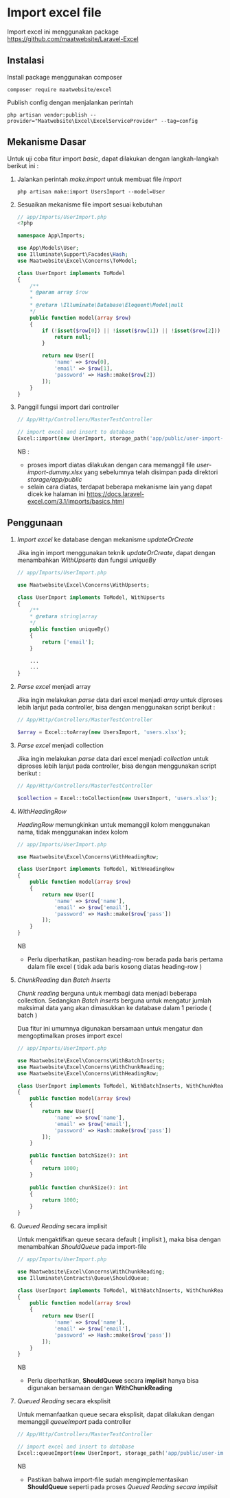 # Import excel file

Import excel ini menggunakan package <https://github.com/maatwebsite/Laravel-Excel>

## Instalasi

Install package menggunakan composer

```cli
composer require maatwebsite/excel
```

Publish config dengan menjalankan perintah

```cli
php artisan vendor:publish --provider="Maatwebsite\Excel\ExcelServiceProvider" --tag=config
```

## Mekanisme Dasar

Untuk uji coba fitur import *basic*, dapat dilakukan dengan langkah-langkah berikut ini :

1. Jalankan perintah *make:import* untuk membuat file *import*

    ```cli
    php artisan make:import UsersImport --model=User
    ```

1. Sesuaikan mekanisme file import sesuai kebutuhan

    ```php
    // app/Imports/UserImport.php
    <?php

    namespace App\Imports;

    use App\Models\User;
    use Illuminate\Support\Facades\Hash;
    use Maatwebsite\Excel\Concerns\ToModel;

    class UserImport implements ToModel
    {
        /**
        * @param array $row
        *
        * @return \Illuminate\Database\Eloquent\Model|null
        */
        public function model(array $row)
        {
            if (!isset($row[0]) || !isset($row[1]) || !isset($row[2])) {
                return null;
            }

            return new User([
                'name' => $row[0],
                'email' => $row[1],
                'password' => Hash::make($row[2])
            ]);
        }
    }
    ```

1. Panggil fungsi import dari controller

    ```php
    // App/Http/Controllers/MasterTestController
    
    // import excel and insert to database
    Excel::import(new UserImport, storage_path('app/public/user-import-dummy.xlsx'));
    ```

    NB :
    * proses import diatas dilakukan dengan cara memanggil file *user-import-dummy.xlsx* yang sebelumnya telah disimpan pada direktori *storage/app/public*
    * selain cara diatas, terdapat beberapa mekanisme lain yang dapat dicek ke halaman ini <https://docs.laravel-excel.com/3.1/imports/basics.html>

## Penggunaan

1. *Import excel* ke database dengan mekanisme *updateOrCreate*

    Jika ingin import menggunakan teknik *updateOrCreate*, dapat dengan menambahkan *WithUpserts* dan fungsi *uniqueBy*

    ```php
    // app/Imports/UserImport.php

    use Maatwebsite\Excel\Concerns\WithUpserts;

    class UserImport implements ToModel, WithUpserts
    {
        /**
        * @return string|array
        */
        public function uniqueBy()
        {
            return ['email'];
        }

        ...
        ...
    }
    ```

1. *Parse excel* menjadi array

    Jika ingin melakukan *parse* data dari excel menjadi *array* untuk diproses lebih lanjut pada controller, bisa dengan menggunakan script berikut :

    ```php
    // App/Http/Controllers/MasterTestController
    
    $array = Excel::toArray(new UsersImport, 'users.xlsx');
    ```

1. *Parse excel* menjadi collection

    Jika ingin melakukan *parse* data dari excel menjadi *collection* untuk diproses lebih lanjut pada controller, bisa dengan menggunakan script berikut :

    ```php
    // App/Http/Controllers/MasterTestController

    $collection = Excel::toCollection(new UsersImport, 'users.xlsx');
    ```

1. *WithHeadingRow*

    *HeadingRow* memungkinkan untuk memanggil kolom menggunakan nama, tidak menggunakan index kolom

    ```php
    // app/Imports/UserImport.php

    use Maatwebsite\Excel\Concerns\WithHeadingRow;

    class UserImport implements ToModel, WithHeadingRow
    {
        public function model(array $row)
        {
            return new User([
                'name' => $row['name'],
                'email' => $row['email'],
                'password' => Hash::make($row['pass'])
            ]);
        }
    }
    ```

    NB
    * Perlu diperhatikan, pastikan heading-row berada pada baris pertama dalam file excel ( tidak ada baris kosong diatas heading-row )

1. *ChunkReading* dan *Batch Inserts*

    *Chunk reading* berguna untuk membagi data menjadi beberapa collection. Sedangkan *Batch inserts* berguna untuk mengatur jumlah maksimal data yang akan dimasukkan ke database dalam 1 periode ( batch )

    Dua fitur ini umumnya digunakan bersamaan untuk mengatur dan mengoptimalkan proses import excel

    ```php
    // app/Imports/UserImport.php
    
    use Maatwebsite\Excel\Concerns\WithBatchInserts;
    use Maatwebsite\Excel\Concerns\WithChunkReading;
    use Maatwebsite\Excel\Concerns\WithHeadingRow;

    class UserImport implements ToModel, WithBatchInserts, WithChunkReading, WithHeadingRow
    {
        public function model(array $row)
        {
            return new User([
                'name' => $row['name'],
                'email' => $row['email'],
                'password' => Hash::make($row['pass'])
            ]);
        }

        public function batchSize(): int
        {
            return 1000;
        }
        
        public function chunkSize(): int
        {
            return 1000;
        }
    }
    ```

1. *Queued Reading* secara implisit

    Untuk mengaktifkan queue secara default ( implisit ), maka bisa dengan menambahkan *ShouldQueue* pada import-file

    ```php
    // app/Imports/UserImport.php
    
    use Maatwebsite\Excel\Concerns\WithChunkReading;
    use Illuminate\Contracts\Queue\ShouldQueue;

    class UserImport implements ToModel, WithBatchInserts, WithChunkReading, WithHeadingRow, ShouldQueue
    {
        public function model(array $row)
        {
            return new User([
                'name' => $row['name'],
                'email' => $row['email'],
                'password' => Hash::make($row['pass'])
            ]);
        }
    }
    ```

    NB
    * Perlu diperhatikan, **ShouldQueue** secara **implisit** hanya bisa digunakan bersamaan dengan **WithChunkReading**

1. *Queued Reading* secara eksplisit

    Untuk memanfaatkan queue secara eksplisit, dapat dilakukan dengan memanggil *queueImport* pada controller

    ```php
    // App/Http/Controllers/MasterTestController

    // import excel and insert to database
    Excel::queueImport(new UserImport, storage_path('app/public/user-import-dummy.xlsx'));
    ```

    NB
    * Pastikan bahwa import-file sudah mengimplementasikan **ShouldQueue** seperti pada proses *Queued Reading secara implisit*
